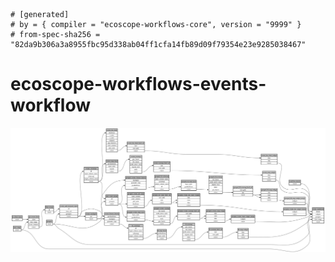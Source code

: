 ```
# [generated]
# by = { compiler = "ecoscope-workflows-core", version = "9999" }
# from-spec-sha256 = "82da9b306a3a8955fbc95d338ab04ff1cfa14fb89d09f79354e23e9285038467"

```
# ecoscope-workflows-events-workflow

![](graph.png)
